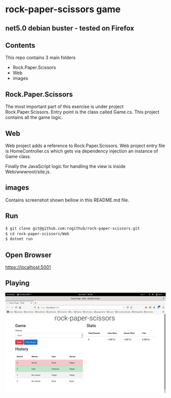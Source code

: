 # rock-paper-scissors game
## net5.0 debian buster - tested on Firefox

## Contents

This repo contains 3 main folders

- Rock.Paper.Scissors
- Web
- images

## Rock.Paper.Scissors
The most important part of this exercise is under project Rock.Paper.Scissors. Entry point is the class called Game.cs. This project contains all the game logic.

## Web
Web project adds a reference to Rock.Paper.Scissors. Web project entry file is HomeController.cs which gets via dependency injection an instance of Game class.

Finally the JavaScript logic for handling the view is inside Web/wwwroot/site.js.

## images
Contains screenshot shown bellow in this README.md file.

## Run

``` bash
$ git clone git@github.com:rogithub/rock-paper-scissors.git
$ cd rock-paper-scissors/Web
$ dotnet run
```

## Open Browser 
[https://localhost:5001](https://localhost:5001)


## Playing
![playing](https://raw.githubusercontent.com/rogithub/rock-paper-scissors/main/images/game.png)
